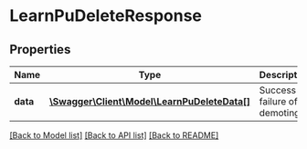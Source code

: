 # LearnPuDeleteResponse

## Properties
Name | Type | Description | Notes
------------ | ------------- | ------------- | -------------
**data** | [**\Swagger\Client\Model\LearnPuDeleteData[]**](LearnPuDeleteData.md) | Success or failure of demoting | 

[[Back to Model list]](../README.md#documentation-for-models) [[Back to API list]](../README.md#documentation-for-api-endpoints) [[Back to README]](../README.md)


